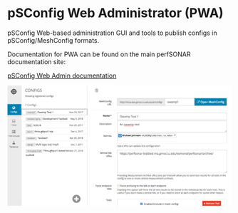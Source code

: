 # pSConfig Web Administrator (PWA)

pSConfig Web-based administration GUI and tools to publish configs in pSConfig/MeshConfig formats.

Documentation for PWA can be found on the main perfSONAR documentation site:

[pSConfig Web Admin documentation](http://docs.perfsonar.net/pwa.html)

![Alt text](docs/pwa.png "pwa screenshot")


